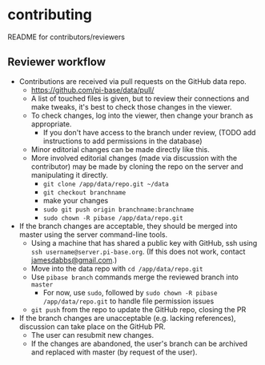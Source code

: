 # contributing
README for contributors/reviewers

## Reviewer workflow

- Contributions are received via pull requests on the GitHub data repo.
  - <https://github.com/pi-base/data/pull/>
  - A list of touched files is given, but to review their connections and
    make tweaks, it's best to check those changes in the viewer.
  - To check changes, log into the viewer, then change your branch as
    appropriate.
    - If you don't have access to the branch under review,
      (TODO add instructions to add permissions in the database)
  - Minor editorial changes can be made directly like this.
  - More involved editorial changes (made via discussion with the contributor)
    may be made by cloning the repo on the server and manipulating it directly.
    - `git clone /app/data/repo.git ~/data`
    - `git checkout branchname`
    - make your changes
    - `sudo git push origin branchname:branchname` 
    - `sudo chown -R pibase /app/data/repo.git`
- If the branch changes are acceptable, they should be merged into master
  using the server command-line tools.
  - Using a machine that has shared a public key with GitHub, ssh using
    `ssh username@server.pi-base.org`. (If this does not work, contact
    <jamesdabbs@gmail.com>.)
  - Move into the data repo with `cd /app/data/repo.git`
  - Use `pibase branch` commands merge the reviewed branch into `master`
    - For now, use `sudo`, followed by `sudo chown -R pibase /app/data/repo.git`
      to handle file permission issues
  - `git push` from the repo to update the GitHub repo, closing the PR
- If the branch changes are unacceptable (e.g. lacking references), 
  discussion can take place on the GitHub PR.
  - The user can resubmit new changes.
  - If the changes are abandoned, the user's branch can be archived and
    replaced with master (by request of the user).
